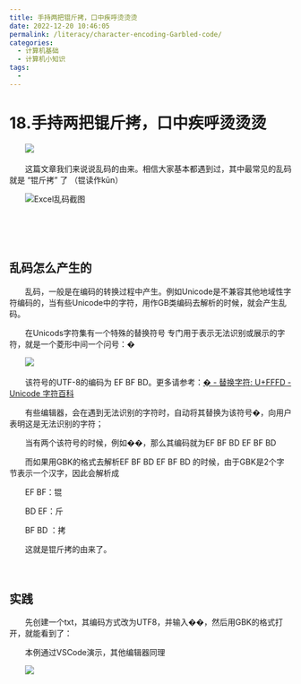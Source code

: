 ```yaml
---
title: 手持两把锟斤拷，口中疾呼烫烫烫
date: 2022-12-20 10:46:05
permalink: /literacy/character-encoding-Garbled-code/
categories:
  - 计算机基础
  - 计算机小知识
tags:
  - 
---
```

# 18.手持两把锟斤拷，口中疾呼烫烫烫

　　‍![](https://image.peterjxl.com//blog/23-%E4%BD%86%E6%98%AF%E6%88%91%E6%8B%92%E7%BB%9D-20221220104503-fyzcrwr.png)

　　这篇文章我们来说说乱码的由来。相信大家基本都遇到过，其中最常见的乱码就是 “锟斤拷” 了 （锟读作kūn）

<!-- more -->

　　​![Excel乱码截图](https://image.peterjxl.com/blog/image-20221218200013-vjquufz.png)​

　　‍

　　‍

## 乱码怎么产生的

　　乱码，一般是在编码的转换过程中产生。例如Unicode是不兼容其他地域性字符编码的，当有些Unicode中的字符，用作GB类编码去解析的时候，就会产生乱码。

　　在Unicods字符集有一个特殊的替换符号  专门用于表示无法识别或展示的字符，就是一个菱形中间一个问号：�

　　​![](https://image.peterjxl.com/blog/image-20221219185455-ev7ofk3.png)​

　　该符号的UTF-8的编码为 EF BF BD。更多请参考：[� - 替换字符: U+FFFD - Unicode 字符百科](https://unicode-table.com/cn/FFFD/)

　　有些编辑器，会在遇到无法识别的字符时，自动将其替换为该符号�，向用户表明这是无法识别的字符；

　　当有两个该符号的时候，例如��，那么其编码就为EF BF BD EF BF BD

　　而如果用GBK的格式去解析EF BF BD EF BF BD 的时候，由于GBK是2个字节表示一个汉字，因此会解析成 

　　EF BF：锟

　　BD EF：斤

　　BF BD ：拷

　　这就是锟斤拷的由来了。

　　‍

## 实践

　　先创建一个txt，其编码方式改为UTF8，并输入��，然后用GBK的格式打开，就能看到了：

　　本例通过VSCode演示，其他编辑器同理

　　​​![](https://image.peterjxl.com/blog/image-20221219190432-xnifg28.png)​
